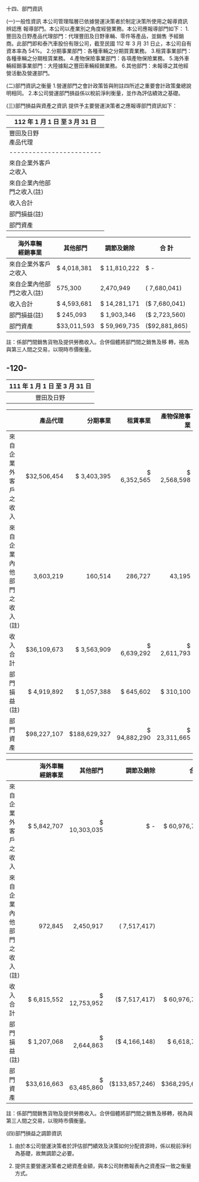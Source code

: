 十四、部門資訊

(一)一般性資訊
    本公司管理階層已依據營運決策者於制定決策所使用之報導資訊辨認應
    報導部門。本公司以產業別之角度經營業務。本公司應報導部門如下：
    1.豐田及日野產品代理部門：代理豐田及日野車輛、零件等產品，並銷售
      予經銷商。此部門即和泰汽車股份有限公司，截至民國 112 年 3 月 31
      日止，本公司自有資本率為 54%。
    2.分期事業部門：各種車輛之分期買賣業務。
    3.租賃事業部門：各種車輛之分期租賃業務。
    4.產物保險事業部門：各項產物保險業務。
    5.海外車輛經銷事業部門：大陸據點之豐田車輛經銷業務。
    6.其他部門：未報導之其他經營活動及營運部門。

(二)部門資訊之衡量
    1.營運部門之會計政策皆與附註四所述之重要會計政策彙總說明相同。
    2.本公司營運部門損益係以稅前淨利衡量，並作為評估績效之基礎。

(三)部門損益與資產之資訊
    提供予主要營運決策者之應報導部門資訊如下：

| 112 年 1 月 1 日 至 3 月 31 日 |
|--------------------------------|
| 豐田及日野<br>產品代理 | 分期事業 | 租賃事業 | 產物保險事業 |
|------------------------|----------|------------|--------------|
| 來自企業外客戶<br>之收入 | $37,619,844 | $ 4,415,139 | $ 7,530,407 | $ 2,576,602 |
| 來自企業內他部<br>門之收入(註) | 3,955,534 | 157,782 | 325,364 | 195,112 |
| 收入合計 | $41,575,378 | $ 4,572,921 | $ 7,855,771 | $ 2,771,714 |
| 部門損益(註) | $ 5,785,397 | $ 1,145,806 | $   703,349 | $   272,668 |
| 部門資產 | $86,458,472 | $236,016,404 | $80,739,572 | $ 23,177,162 |

| 海外車輛<br>經銷事業 | 其他部門 | 調節及銷除 | 合    計 |
|----------------------|-----------|-------------|----------|
| 來自企業外客戶<br>之收入 | $ 4,018,381 | $ 11,810,222 | $         - | $ 67,970,595 |
| 來自企業內他部<br>門之收入(註) | 575,300 | 2,470,949 | ( 7,680,041) | - |
| 收入合計 | $ 4,593,681 | $ 14,281,171 | ($ 7,680,041) | $ 67,970,595 |
| 部門損益(註) | $   245,093 | $ 1,903,346 | ($ 2,723,560) | $ 7,332,099 |
| 部門資產 | $33,011,593 | $ 59,969,735 | ($92,881,865) | $426,491,073 |

註：係部門間銷售貨物及提供勞務收入。合併個體將部門間之銷售及移
    轉，視為與第三人間之交易，以現時市價衡量。

-120-
---
| 111 年 1 月 1 日 至 3 月 31 日 |
|:---:|
| 豐田及日野 |

| | 產品代理 | 分期事業 | 租賃事業 | 產物保險事業 |
|---|---:|---:|---:|---:|
| 來自企業外客戶<br>之收入 | $32,506,454 | $  3,403,395 | $  6,352,565 | $  2,568,598 |
| 來自企業內他部<br>門之收入(註) | 3,603,219 | 160,514 | 286,727 | 43,195 |
| 收入合計 | $36,109,673 | $  3,563,909 | $  6,639,292 | $  2,611,793 |
| 部門損益(註) | $  4,919,892 | $  1,057,388 | $    645,602 | $    310,100 |
| 部門資產 | $98,227,107 | $188,629,327 | $ 94,882,290 | $ 23,311,665 |

| | 海外車輛<br>經銷事業 | 其他部門 | 調節及銷除 | 合       計 |
|---|---:|---:|---:|---:|
| 來自企業外客戶<br>之收入 | $  5,842,707 | $ 10,303,035 | $           - | $ 60,976,754 |
| 來自企業內他部<br>門之收入(註) | 972,845 | 2,450,917 | (    7,517,417) | - |
| 收入合計 | $  6,815,552 | $ 12,753,952 | ($   7,517,417) | $ 60,976,754 |
| 部門損益(註) | $  1,207,068 | $  2,644,863 | ($   4,166,148) | $  6,618,765 |
| 部門資產 | $33,616,663 | $ 63,485,860 | ($133,857,246) | $368,295,666 |

註：係部門間銷售貨物及提供勞務收入。合併個體將部門間之銷售及移轉，視為與第三人間之交易，以現時市價衡量。

(四)部門損益之調節資訊

1. 由於本公司營運決策者於評估部門績效及決策如何分配資源時，係以稅前淨利為基礎，故無調節之必要。

2. 提供主要營運決策者之總資產金額，與本公司財務報表內之資產採一致之衡量方式。